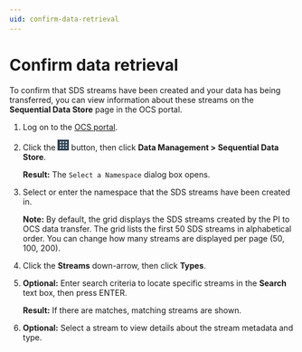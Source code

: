```yaml
---
uid: confirm-data-retrieval
---
```


# Confirm data retrieval

To confirm that SDS streams have been created and your data has being transferred, you can view information about these streams on the **Sequential Data Store** page in the OCS portal.

1. Log on to the [OCS portal](https://cloud.osisoft.com/).

1. Click the ![](../..\images\waffle-button.png) button, then click **Data Management > Sequential Data Store**.
 
   **Result:** The `Select a Namespace` dialog box opens.

1. Select or enter the namespace that the SDS streams have been created in.

   **Note:** By default, the grid displays the SDS streams created by the PI to OCS data transfer. The grid lists the first 50 SDS streams in alphabetical order. You can change how many streams are displayed per page (50, 100, 200).

1.	Click the **Streams** down-arrow, then click **Types**.

1.	**Optional:** Enter search criteria to locate specific streams in the **Search** text box, then press ENTER.

      **Result:** If there are matches, matching streams are shown.

1.	**Optional:** Select a stream to view details about the stream metadata and type.
